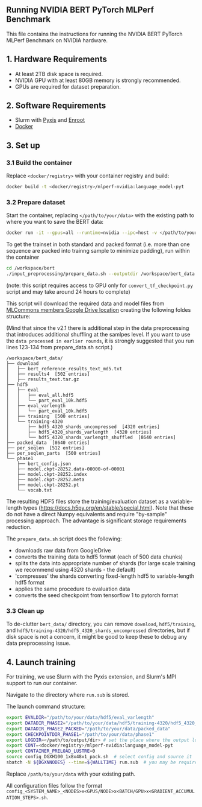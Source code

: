 ## Running NVIDIA BERT PyTorch MLPerf Benchmark

This file contains the instructions for running the NVIDIA BERT PyTorch MLPerf Benchmark on NVIDIA hardware.

## 1. Hardware Requirements

- At least 2TB disk space is required.
- NVIDIA GPU with at least 80GB memory is strongly recommended.
- GPUs are required for dataset preparation.

## 2. Software Requirements

- Slurm with [Pyxis](https://github.com/NVIDIA/pyxis) and [Enroot](https://github.com/NVIDIA/enroot)
- [Docker](https://www.docker.com/)

## 3. Set up

### 3.1 Build the container

Replace `<docker/registry>` with your container registry and build:

```bash
docker build -t <docker/registry>/mlperf-nvidia:language_model-pyt
```

### 3.2 Prepare dataset

Start the container, replacing `</path/to/your/data>` with the existing path to where you want to save the BERT data:

```bash
docker run -it --gpus=all --runtime=nvidia --ipc=host -v </path/to/your/data>:/workspace/bert_data <docker/registry>/mlperf-nvidia:language_model-pyt
```

To get the trainset in both standard and packed format (i.e. more than one sequence are packed into trainng sample to minimize padding), run within the container

```bash
cd /workspace/bert
./input_preprocessing/prepare_data.sh --outputdir /workspace/bert_data --packed-data
```

(note: this script requires access to GPU only for `convert_tf_checkpoint.py` script and may take around 24 hours to complete)

This script will download the required data and model files from [MLCommons members Google Drive location](https://drive.google.com/drive/u/0/folders/1oQF4diVHNPCclykwdvQJw8n_VIWwV0PT) creating the following foldes structure:

(Mind that since the v2.1 there is additional step in the data preprocessing that introduces additional shuffling at the samlpes level. If you want to use the `data processed in earlier rounds`, it is strongly suggested that you run lines 123-134 from prepare_data.sh script.)

```
/workspace/bert_data/
├── download
│   ├── bert_reference_results_text_md5.txt
│   ├── results4  [502 entries]
│   ├── results_text.tar.gz
├── hdf5
│   ├── eval
│   │   ├── eval_all.hdf5
│   │   └── part_eval_10k.hdf5
│   ├── eval_varlength
│   │   └── part_eval_10k.hdf5
│   ├── training  [500 entries]
│   └── training-4320
│       ├── hdf5_4320_shards_uncompressed  [4320 entries]
│       ├── hdf5_4320_shards_varlength  [4320 entries]
│       └── hdf5_4320_shards_varlength_shuffled  [8640 entries]
├── packed_data  [8640 entries]
├── per_seqlen  [512 entries]
├── per_seqlen_parts  [500 entries]
└── phase1
    ├── bert_config.json
    ├── model.ckpt-28252.data-00000-of-00001
    ├── model.ckpt-28252.index
    ├── model.ckpt-28252.meta
    ├── model.ckpt-28252.pt
    └── vocab.txt
```

The resulting HDF5 files store the training/evaluation dataset as a variable-length types (https://docs.h5py.org/en/stable/special.html). Note that these do not have a direct Numpy equivalents and require "by-sample" processing approach. The advantage is significant storage requirements reduction.

The `prepare_data.sh` script does the following:
* downloads raw data from GoogleDrive
* converts the training data to hdf5 format (each of 500 data chunks)
* splits the data into appropriate number of shards (for large scale training we recommend using 4320 shards - the default)
* 'compresses' the shards converting fixed-length hdf5 to variable-length hdf5 format
* applies the same procedure to evaluation data
* converts the seed checkpoint from tensorflow 1 to pytorch format

### 3.3 Clean up
To de-clutter `bert_data/` directory, you can remove `download`, `hdf5/training`, and `hdf5/training-4320/hdf5_4320_shards_uncompressed` directories, but if disk space is not a concern, it might be good to keep these to debug any data preprocessing issue.

## 4. Launch training

For training, we use Slurm with the Pyxis extension, and Slurm's MPI support to run our container.

Navigate to the directory where `run.sub` is stored.

The launch command structure:
```bash
export EVALDIR="/path/to/your/data/hdf5/eval_varlength"
export DATADIR_PHASE2="/path/to/your/data/hdf5/training-4320/hdf5_4320_shards_varlength_shuffled"
export DATADIR_PHASE2_PACKED="/path/to/your/data/packed_data"
export CHECKPOINTDIR_PHASE1="/path/to/your/data/phase1"
export LOGDIR=</path/to/output/dir> # set the place where the output logs will be saved
export CONT=<docker/registry>/mlperf-nvidia:language_model-pyt
export CONTAINER_PRELOAD_LUSTRE=0
source config_DGXH100_1x8x48x1_pack.sh  # select config and source it
sbatch -N ${DGXNNODES} --time=${WALLTIME} run.sub  # you may be required to set --account and --partition here
```

Replace `/path/to/your/data` with your existing path.

All configuration files follow the format `config_<SYSTEM_NAME>_<NODES>x<GPUS/NODE>x<BATCH/GPU>x<GRADIENT_ACCUMULATION_STEPS>.sh`.